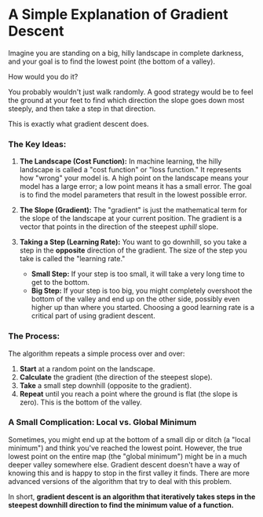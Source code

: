 # A Simple Explanation of Gradient Descent

Imagine you are standing on a big, hilly landscape in complete darkness, and your goal is to find the lowest point (the bottom of a valley).

How would you do it?

You probably wouldn't just walk randomly. A good strategy would be to feel the ground at your feet to find which direction the slope goes down most steeply, and then take a step in that direction.

This is exactly what gradient descent does.

### The Key Ideas:

1.  **The Landscape (Cost Function):** In machine learning, the hilly landscape is called a "cost function" or "loss function." It represents how "wrong" your model is. A high point on the landscape means your model has a large error; a low point means it has a small error. The goal is to find the model parameters that result in the lowest possible error.

2.  **The Slope (Gradient):** The "gradient" is just the mathematical term for the slope of the landscape at your current position. The gradient is a vector that points in the direction of the steepest *uphill* slope.

3.  **Taking a Step (Learning Rate):** You want to go downhill, so you take a step in the **opposite** direction of the gradient. The size of the step you take is called the "learning rate." 
    *   **Small Step:** If your step is too small, it will take a very long time to get to the bottom.
    *   **Big Step:** If your step is too big, you might completely overshoot the bottom of the valley and end up on the other side, possibly even higher up than where you started.
    Choosing a good learning rate is a critical part of using gradient descent.

### The Process:

The algorithm repeats a simple process over and over:

1.  **Start** at a random point on the landscape.
2.  **Calculate** the gradient (the direction of the steepest slope).
3.  **Take** a small step downhill (opposite to the gradient).
4.  **Repeat** until you reach a point where the ground is flat (the slope is zero). This is the bottom of the valley.

### A Small Complication: Local vs. Global Minimum

Sometimes, you might end up at the bottom of a small dip or ditch (a "local minimum") and think you've reached the lowest point. However, the true lowest point on the entire map (the "global minimum") might be in a much deeper valley somewhere else. Gradient descent doesn't have a way of knowing this and is happy to stop in the first valley it finds. There are more advanced versions of the algorithm that try to deal with this problem.

In short, **gradient descent is an algorithm that iteratively takes steps in the steepest downhill direction to find the minimum value of a function.**
